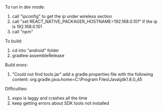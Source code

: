 To run in dev mode:
1. call "ipconfig" to get the ip under wireless section
2. call "set REACT_NATIVE_PACKAGER_HOSTNAME=192.168.0.101" if the ip is 192.168.0.101
3. call "npm"


To build:
1. cd into "android" folder
2. gradlew assembleRelease

Build erors:
1. "Could not find tools.jar"
    add a gradle.properties file with the following content:
      org.gradle.java.home=C:\\Program Files\\Java\\jdk1.8.0_45


Difficulties:
1. expo is laggy and crashes all the time
2. keep getting errors about SDK tools not installed